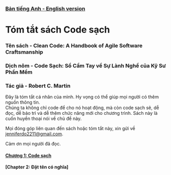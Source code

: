### [Bản tiếng Anh - English version](https://github.com/jenniferdo2211/Clean-Code-Summary)

# Tóm tắt sách Code sạch
### Tên sách - Clean Code: A Handbook of Agile Software Craftsmanship
### Dịch nôm - Code Sạch: Sổ Cầm Tay về Sự Lành Nghề của Kỹ Sư Phần Mềm
### Tác giả - Robert C. Martin

Đây là tóm tắt cá nhân của mình. Hy vọng có thể giúp mọi người có thêm nguồn thông tin.<br />
Chúng ta không chỉ code để cho nó hoạt động, mà còn code sạch sẽ, dễ đọc, dễ bảo trì và dễ thêm chức năng mới cho chương trình. Sách này là cuốn huyền thoại nói về chủ đề này.<br />

Mọi đóng góp liên quan đến sách hoặc tóm tắt này, xin gửi về jenniferdo2211@gmail.com.<br />

Cảm ơn mọi người đã đọc.

#### [Chương 1: Code sạch](https://github.com/jenniferdo2211/Clean-Code-Summary/blob/master/B%E1%BA%A3n%20ti%E1%BA%BFng%20Vi%E1%BB%87t/chuong1-code-sach.md)
#### [Chapter 2: Đặt tên có nghĩa]